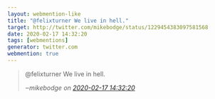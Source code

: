 ```yaml
---
layout: webmention-like
title: "@felixturner We live in hell."
target: http://twitter.com/mikebodge/status/1229454383097581568
date: 2020-02-17 14:32:20
tags: [webmentions]
generator: twitter.com
webmention: true
---
```


<blockquote class="external-citation">
  <p>
    @felixturner We live in hell.
  </p>
  <cite>‒<span class="p-author p-name">mikebodge</span>
    on
    <a href="http://twitter.com/mikebodge/status/1229454383097581568" rel="external nofollow" target="_blank">2020-02-17 14:32:20</a>
  </cite>
</blockquote>
